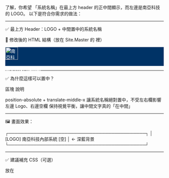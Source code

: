 了解，你希望 「系統名稱」在最上方 header 的正中間顯示，而左邊是南亞科技的 LOGO。
以下是符合你需求的做法：


---

✅ 最上方 Header：LOGO + 中間置中的系統名稱

🔧 修改後的 HTML 結構（放在 Site.Master 的 <body> 裡）

<!-- 頂部 header -->
<div class="header d-flex align-items-center justify-content-between px-3" style="background-color: #003366; color: white; height: 60px;">
  <!-- 左邊 LOGO -->
  <div class="d-flex align-items-center">
    <img src="https://www.nanya.com/assets/img/logo.svg" alt="南亞科技" style="height: 40px;">
  </div>

  <!-- 中間 系統名稱（絕對置中） -->
  <div class="position-absolute top-50 start-50 translate-middle-x" style="white-space: nowrap;">
    <h5 class="mb-0" style="color: white;">南亞科技內部系統</h5>
  </div>

  <!-- 右邊空欄（保留空間保持中間） -->
  <div style="width: 40px;"></div>
</div>


---

✅ 為什麼這樣可以置中？

區塊	說明

position-absolute + translate-middle-x	讓系統名稱絕對置中，不受左右欄影響
左邊 Logo、右邊空欄	保持視覺平衡，讓中間文字真的「在中間」



---

🖼️ 畫面效果：

┌────────────────────────────────────────────┐
│  [LOGO]           南亞科技內部系統          [空] │  ← 深藍背景
└────────────────────────────────────────────┘


---

✅ 建議補充 CSS（可選）

放在 <style> 中做整體一致性：

.header h5 {
  font-weight: 600;
  font-size: 18px;
  letter-spacing: 1px;
}


---

如果你需要在小螢幕 RWD 下 LOGO 收合、系統名稱置頂，我也可以幫你擴充為 RWD 版本。
你可以先把這段貼上測試，有問題我幫你微調。需要我幫你套進整份範例嗎？



很好，你的需求明確且簡潔，我幫你整理成 三大區塊：


---

🎯 你要的版面分區：

[ 頂部 ]：深藍色背景 + LOGO + 系統名稱（橫向置中）
[ 左欄 ]：TreeView 垂直選單，淺藍背景，字體好看
[ 主內容區 ]：白底，顯示頁面內容
[ 底部 ]：水藍色漸層 + 版權資訊


---

✅ 完整 HTML 範例（可放在 Site.Master）

你只需要直接貼上這份結構，然後微調文字與連結即可。

<!DOCTYPE html>
<html>
<head runat="server">
    <title>南亞科技系統</title>
    <link href="Content/bootstrap.css" rel="stylesheet" />
    <script src="Scripts/bootstrap.bundle.js"></script>
    <style>
        body, html {
            height: 100%;
            margin: 0;
            font-family: "Segoe UI", "微軟正黑體", sans-serif;
        }

        .header {
            background-color: #003366; /* 深藍色 */
            color: white;
            padding: 10px 20px;
            display: flex;
            align-items: center;
        }

        .header img {
            height: 40px;
            margin-right: 15px;
        }

        .sidebar {
            background-color: #e3f2fd; /* 淺藍色 */
            width: 220px;
            padding: 20px;
        }

        .sidebar .treeview-style a {
            color: #003366;
            padding: 6px 12px;
            display: block;
            border-radius: 4px;
            text-decoration: none;
            transition: background-color 0.2s ease;
        }

        .sidebar .treeview-style a:hover {
            background-color: #cbe3ff;
        }

        .content {
            flex-grow: 1;
            padding: 20px;
            background-color: #fff;
        }

        .footer {
            background: linear-gradient(to right, #b3e5fc, #e1f5fe); /* 水藍漸層 */
            padding: 10px 20px;
            text-align: center;
            color: #333;
            font-size: 14px;
        }

        .layout {
            display: flex;
            flex-direction: column;
            height: 100%;
        }

        .main-area {
            display: flex;
            flex-grow: 1;
            overflow: hidden;
        }

        .treeview-style ul {
            list-style: none;
            padding-left: 0;
        }

        .treeview-style li {
            margin-bottom: 6px;
        }
    </style>
</head>
<body>
    <form id="form1" runat="server" class="layout">
        <!-- 頂部 -->
        <div class="header">
            <img src="https://www.nanya.com/assets/img/logo.svg" alt="南亞科技" />
            <h4 class="mb-0">南亞科技內部系統</h4>
        </div>

        <!-- 中間主要區域 -->
        <div class="main-area">
            <!-- 左側選單 -->
            <div class="sidebar">
                <asp:TreeView ID="TreeView1" runat="server" CssClass="treeview-style" ShowExpandCollapse="True" ExpandDepth="1" />
            </div>

            <!-- 右側主內容 -->
            <div class="content">
                <asp:ContentPlaceHolder ID="MainContent" runat="server" />
            </div>
        </div>

        <!-- 底部 -->
        <div class="footer">
            © 2025 南亞科技股份有限公司. 保留所有權利。
        </div>
    </form>
</body>
</html>


---

✅ TreeView 建議設定

若你還沒指定資料來源，可以這樣寫：

<asp:SiteMapDataSource ID="SiteMapDataSource1" runat="server" />
<asp:TreeView ID="TreeView1" runat="server"
              DataSourceID="SiteMapDataSource1"
              CssClass="treeview-style"
              ShowExpandCollapse="true"
              ExpandDepth="1" />


---

🔧 你可以調整的內容：

元件	想改變可以調整的地方

LOGO 圖片	替換 <img> 的 src
系統名稱	替換 <h4> 裡的文字
選單結構	改 SiteMap / TreeView
字型與顏色	調整 CSS .header, .sidebar



---

這樣你會有一個清爽、專業且接近南亞風格的 WebForm 系統主架構。
完成後若要加強 RWD、icon 或功能我也可以繼續幫你。
需要我幫你改進 TreeView 的項目顯示嗎？



太好，這裡是你要將 VB WebForm 的 TreeView 控制項整合進 Bootstrap 左側展開選單樣式的 逐步教學：


---

✅ 第一步：調整整體版面為「左側選單 + 右側主內容」

1. 打開 Site.Master


2. 找到 <body> 裡的 <form> 標籤


3. 修改為以下 Bootstrap 結構：



<body>
  <form id="form1" runat="server">
    <div class="d-flex">
      <!-- 左側 TreeView -->
      <div class="bg-light border-end p-3 vh-100" style="width: 220px;">
        <asp:TreeView ID="TreeView1" runat="server" CssClass="treeview-style" />
      </div>

      <!-- 右側主內容 -->
      <div class="flex-grow-1 p-4">
        <asp:ContentPlaceHolder ID="MainContent" runat="server" />
      </div>
    </div>
  </form>
</body>

🔎 重點：

d-flex：水平排列兩欄

bg-light：左欄背景淺灰

border-end：右側加邊框

vh-100：側欄高 100% 視窗高度

flex-grow-1：右側自動撐滿剩餘寬度



---

✅ 第二步：加 Bootstrap 引入（若還沒加）

在 Site.Master 的 <head> 加入：

<link href="Content/bootstrap.css" rel="stylesheet" />
<script src="Scripts/bootstrap.bundle.js"></script>


---

✅ 第三步：讓 TreeView 美化為現代樣式

在 Site.css 或 <style> 加入以下 CSS：

.treeview-style ul {
  list-style: none;
  padding-left: 0.5rem;
  margin: 0;
}

.treeview-style li {
  padding: 6px 0;
}

.treeview-style a {
  color: #333;
  text-decoration: none;
  display: block;
  padding: 6px 12px;
  border-radius: 4px;
  transition: background 0.2s ease;
}

.treeview-style a:hover {
  background-color: #e9ecef;
  color: #005BAC;
}


---

✅ 第四步：TreeView 設定（在後台或前端都可）

指定 TreeView 使用樣式：


TreeView1.CssClass = "treeview-style"
TreeView1.ShowExpandCollapse = True
TreeView1.ExpandDepth = 1

也可以寫在前端：

<asp:TreeView ID="TreeView1" runat="server" CssClass="treeview-style" ShowExpandCollapse="True" ExpandDepth="1" />


---

✅ 第五步：資料來源設定（如使用 SiteMap）

如果你使用 SiteMapDataSource，請這樣設定：

<asp:SiteMapDataSource ID="SiteMapDataSource1" runat="server" />
<asp:TreeView ID="TreeView1" runat="server" DataSourceID="SiteMapDataSource1" CssClass="treeview-style" />


---

✅ 第六步：測試與調整

✔️ 點開頁面 → 左邊會顯示選單
✔️ 點連結 → 導入目標頁面
✔️ 縮放畫面 → 高度與排版保持正常


---

✅ 下一步提示

若要支援 RWD (手機收合)，可以加入 Offcanvas 或按鈕開關

若要加上 Icon，可搭配 FontAwesome 或 Bootstrap Icon



---

你可以一個步驟一個步驟慢慢套用。
完成第一步後跟我說，我會指引你進入下一步細調，包含 hover 效果、展開符號、收合控制等。你現在做到哪一步了？

